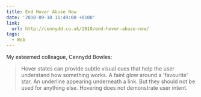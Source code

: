 ```yaml
---
title: End Hover Abuse Now
date: '2010-09-18 11:49:00 +0100'
link:
  url: http://cennydd.co.uk/2010/end-hover-abuse-now/
tags:
  - Web
---
```

My esteemed colleague, Cennydd Bowles:

> Hover states can provide subtle visual cues that help the user understand how something works. A faint glow around a 'favourite' star. An underline appearing underneath a link. But they should not be used for anything else. Hovering does not demonstrate user intent.

